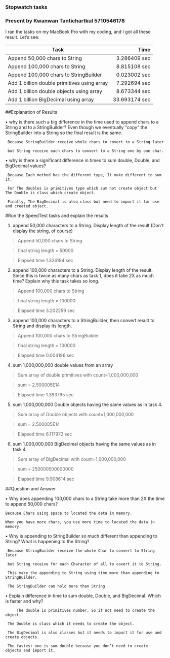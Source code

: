 ### Stopwatch tasks 
### Present by Kwanwan Tantichartkul 5710546178
I ran the tasks on my MacBook Pro with my coding, and I got all these result.
Let’s see:

Task                                             | Time 
-------------------------------------------------|---------------: 
Append 50,000 chars to String         		 | 3.286409 sec 
Append 100,000 chars to String        		 | 8.815108 sec 
Append 100,000 chars to StringBuilder            | 0.023002 sec 
Add 1 billion double primitives using array      | 7.292694 sec
Add 1 billion double objects using array         | 8.673344 sec
Add 1 billion BigDecimal using array             | 33.693174 sec

##Explanation of Results

   • why is there such a big difference in the time used to append chars to a String and to a StringBuilder? Even though we eventually "copy" the StringBuilder into a String so the final result is the same.
   
     Because StringBuilder receive whole chars to covert to a String later 
     
     but String receive each chars to convert to a String one by one char.
     
   • why is there a significant difference in times to sum double, Double, and BigDecimal values? 
   
     Because Each method has the different type, It make different to sum it. 
     
     For The doubles is primitives type which sum not create object but The Double is class which create object.
     
     Finally, The BigDecimal is also class but need to import it for use and created object.
     

#Run the SpeedTest tasks and explain the results

 
1. append 50,000 characters to a String. Display length of the result (Don't display the string, of course)

>Append 50,000 chars to String

>final string length = 50000

>Elapsed time 1.324194 sec


2. append 100,000 characters to a String. Display length of the result. Since this is twice as many chars as task 1, does it take 2X as much time? Explain why this task takes so long. 

>Append 100,000 chars to String

>final string length = 100000 

>Elapsed time 3.202259 sec


3. append 100,000 characters to a StringBuilder, then convert result to String and display its length. 

>Append 100,000 chars to StringBuilder 

>final string length = 100000 

>Elapsed time 0.004196 sec


4. sum 1,000,000,000 double values from an array 

>Sum array of double primitives with count=1,000,000,000

>sum = 2.500005E14

>Elapsed time 1.393795 sec


5. sum 1,000,000,000 Double objects having the same values as in task 4.

>Sum array of Double objects with count=1,000,000,000 

>sum = 2.500005E14 

>Elapsed time 6.117972 sec


6. sum 1,000,000,000 BigDecimal objects having the same values as in task 4 

>Sum array of BigDecimal with count=1,000,000,000 

>sum = 250000500000000

>Elapsed time 9.908614 sec


##Question and Answer


  • Why does appending 100,000 chars to a String take more than 2X the time to append 50,000 chars? 
  
	Because Chars using space to located the data in memory. 
	
	When you have more chars, you use more time to located the data in memory.

  • Why is appending to StringBuilder so much different than appending to String? What is happening to the String? 
  
	 Because StringBuilder receive the whole Char to convert to String later 
	 
	 but String receive for each Character of all to covert it to String. 
	 
	 This make the appending to String using time more than appending to StringBuilder. 
	 
	 The StringBuilder can hold more than String.

  • Explain difference in time to sum double, Double, and BigDecimal. Which is faster and why? 
  
         The double is primitives number, So it not need to create the object. 
	 
	 The Double is class which it needs to create the object. 
	 
	 The BigDecimal is also classes but it needs to import it for use and create objects.
	 
	 The fastest one is sum double because you don’t need to create objects and import it. 
